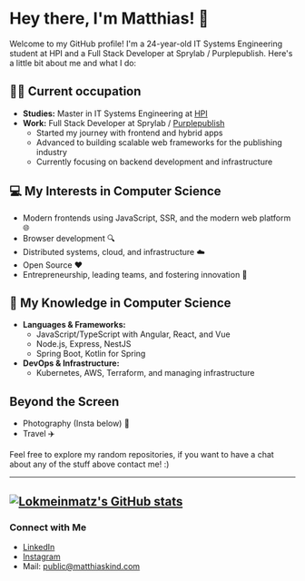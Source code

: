 # Hey there, I'm Matthias! 👋

Welcome to my GitHub profile! I'm a 24-year-old IT Systems Engineering student at HPI and a Full Stack Developer at Sprylab / Purplepublish. Here's a little bit about me and what I do:

## 👨‍💻 Current occupation
- **Studies:** Master in IT Systems Engineering at [HPI](https://hpi.de/)
- **Work:** Full Stack Developer at Sprylab / [Purplepublish](https://www.purplepublish.com/)
  - Started my journey with frontend and hybrid apps
  - Advanced to building scalable web frameworks for the publishing industry
  - Currently focusing on backend development and infrastructure

## 💻 My Interests in Computer Science
- Modern frontends using JavaScript, SSR, and the modern web platform 🌐
- Browser development 🔍
- Distributed systems, cloud, and infrastructure ☁️
- Open Source ❤️
- Entrepreneurship, leading teams, and fostering innovation 🚀

## 🧠 My Knowledge in Computer Science
- **Languages & Frameworks:** 
  - JavaScript/TypeScript with Angular, React, and Vue
  - Node.js, Express, NestJS
  - Spring Boot, Kotlin for Spring
- **DevOps & Infrastructure:**
  - Kubernetes, AWS, Terraform, and managing infrastructure

## Beyond the Screen
- Photography (Insta below) 📸
- Travel ✈️

Feel free to explore my random repositories, if you want to have a chat about any of the stuff above contact me! :)

---
[![Lokmeinmatz's GitHub stats](https://github-readme-stats.vercel.app/api?username=lokmeinmatz&show_icons=true&theme=transparent&hide_rank=true)](https://github.com/anuraghazra/github-readme-stats)
---

### Connect with Me

- [LinkedIn](https://www.linkedin.com/in/matthiaskind)
- [Instagram](https://www.instagram.com/matthias.bln/)
- Mail: public@matthiaskind.com
